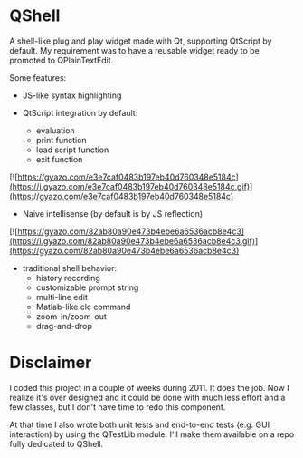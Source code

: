 # QShell

A shell-like plug and play widget made with Qt, supporting QtScript by default. My requirement was to have a reusable widget ready to 
be promoted to QPlainTextEdit.

Some features:

* JS-like syntax highlighting 

* QtScript integration by default:
   * evaluation
   * print function
   * load script function
   * exit function

[![https://gyazo.com/e3e7caf0483b197eb40d760348e5184c](https://i.gyazo.com/e3e7caf0483b197eb40d760348e5184c.gif)](https://gyazo.com/e3e7caf0483b197eb40d760348e5184c)

* Naive intellisense (by default is by JS reflection)

[![https://gyazo.com/82ab80a90e473b4ebe6a6536acb8e4c3](https://i.gyazo.com/82ab80a90e473b4ebe6a6536acb8e4c3.gif)](https://gyazo.com/82ab80a90e473b4ebe6a6536acb8e4c3)

* traditional shell behavior:
   * history recording
   * customizable prompt string
   * multi-line edit
   * Matlab-like clc command
   * zoom-in/zoom-out
   * drag-and-drop

# Disclaimer

I coded this project in a couple of weeks during 2011. It does the job. 
Now I realize it's over designed and it could be done with much less effort and a few classes, 
but I don't have time to redo this component.

At that time I also wrote both unit tests and end-to-end tests (e.g. GUI interaction) by using the QTestLib module. 
I'll make them available on a repo fully dedicated to QShell.
